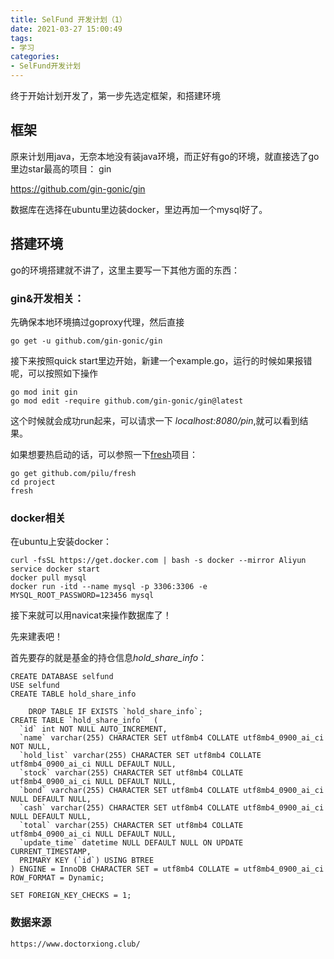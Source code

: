 ```yaml
---
title: SelFund 开发计划（1）
date: 2021-03-27 15:00:49
tags:
- 学习
categories:
- SelFund开发计划
---
```


终于开始计划开发了，第一步先选定框架，和搭建环境

## 框架

原来计划用java，无奈本地没有装java环境，而正好有go的环境，就直接选了go里边star最高的项目： gin

https://github.com/gin-gonic/gin

数据库在选择在ubuntu里边装docker，里边再加一个mysql好了。

## 搭建环境

go的环境搭建就不讲了，这里主要写一下其他方面的东西：


### gin&开发相关：

先确保本地环境搞过goproxy代理，然后直接 

    go get -u github.com/gin-gonic/gin

接下来按照quick start里边开始，新建一个example.go，运行的时候如果报错呢，可以按照如下操作

    go mod init gin
    go mod edit -require github.com/gin-gonic/gin@latest

这个时候就会成功run起来，可以请求一下 *localhost:8080/pin*,就可以看到结果。

如果想要热启动的话，可以参照一下[fresh](https://github.com/gravityblast/fresh)项目：

    go get github.com/pilu/fresh
    cd project
    fresh

### docker相关

在ubuntu上安装docker：

    curl -fsSL https://get.docker.com | bash -s docker --mirror Aliyun
    service docker start
    docker pull mysql
    docker run -itd --name mysql -p 3306:3306 -e MYSQL_ROOT_PASSWORD=123456 mysql

接下来就可以用navicat来操作数据库了！

先来建表吧！

首先要存的就是基金的持仓信息*hold_share_info*：

    CREATE DATABASE selfund
    USE selfund
    CREATE TABLE hold_share_info

        DROP TABLE IF EXISTS `hold_share_info`;
    CREATE TABLE `hold_share_info`  (
      `id` int NOT NULL AUTO_INCREMENT,
      `name` varchar(255) CHARACTER SET utf8mb4 COLLATE utf8mb4_0900_ai_ci NOT NULL,
      `hold_list` varchar(255) CHARACTER SET utf8mb4 COLLATE utf8mb4_0900_ai_ci NULL DEFAULT NULL,
      `stock` varchar(255) CHARACTER SET utf8mb4 COLLATE utf8mb4_0900_ai_ci NULL DEFAULT NULL,
      `bond` varchar(255) CHARACTER SET utf8mb4 COLLATE utf8mb4_0900_ai_ci NULL DEFAULT NULL,
      `cash` varchar(255) CHARACTER SET utf8mb4 COLLATE utf8mb4_0900_ai_ci NULL DEFAULT NULL,
      `total` varchar(255) CHARACTER SET utf8mb4 COLLATE utf8mb4_0900_ai_ci NULL DEFAULT NULL,
      `update_time` datetime NULL DEFAULT NULL ON UPDATE CURRENT_TIMESTAMP,
      PRIMARY KEY (`id`) USING BTREE
    ) ENGINE = InnoDB CHARACTER SET = utf8mb4 COLLATE = utf8mb4_0900_ai_ci ROW_FORMAT = Dynamic;
    
    SET FOREIGN_KEY_CHECKS = 1;




### 数据来源

    https://www.doctorxiong.club/